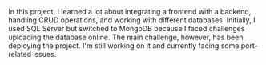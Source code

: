 In this project, I learned a lot about integrating a frontend with a backend, handling CRUD operations, and working with different databases. Initially, I used SQL Server but switched to MongoDB because I faced challenges uploading the database online. The main challenge, however, has been deploying the project. I'm still working on it and currently facing some port-related issues.
